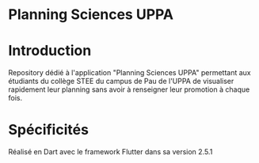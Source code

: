 # Planning Sciences UPPA

# Introduction

Repository dédié à l'application "Planning Sciences UPPA" permettant aux étudiants du collège STEE du campus de Pau de l'UPPA de visualiser rapidement leur planning sans avoir à renseigner leur promotion à chaque fois.

# Spécificités

Réalisé en Dart avec le framework Flutter dans sa version 2.5.1
